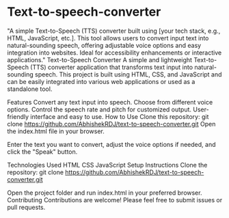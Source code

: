# Text-to-speech-converter
"A simple Text-to-Speech (TTS) converter built using [your tech stack, e.g., HTML, JavaScript, etc.]. This tool allows users to convert input text into natural-sounding speech, offering adjustable voice options and easy integration into websites. Ideal for accessibility enhancements or interactive applications."
Text-to-Speech Converter
A simple and lightweight Text-to-Speech (TTS) converter application that transforms text input into natural-sounding speech. This project is built using HTML, CSS, and JavaScript and can be easily integrated into various web applications or used as a standalone tool.

Features
Convert any text input into speech.
Choose from different voice options.
Control the speech rate and pitch for customized output.
User-friendly interface and easy to use.
How to Use
Clone this repository:
git clone https://github.com/AbhishekRDJ/text-to-speech-converter.git
Open the index.html file in your browser.

Enter the text you want to convert, adjust the voice options if needed, and click the "Speak" button.

Technologies Used
HTML
CSS
JavaScript
Setup Instructions
Clone the repository:
git clone https://github.com/AbhishekRDJ/text-to-speech-converter.git

Open the project folder and run index.html in your preferred browser.
Contributing
Contributions are welcome! Please feel free to submit issues or pull requests.
